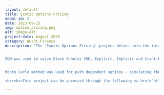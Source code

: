 ```yaml
---
layout: default
title: Exotic Options Pricing
modal-id: 2
date: 2023-09-15
img: option_pricing.png
alt: image-alt
project-date: August 2023
category: Quant-Finance
description: "The 'Exotic Options Pricing' project delves into the intricate world of exotic options, pricing them using both Monte Carlo and Finite Difference Methods (FDM). The project covers a variety of exotic options, including Asian, American, Lookback, and Barrier options. Each possessing unique features and payoff conditions, making them more complex than standard options. 


FDM was used to solve Black Scholes PDE, Explicit, Implicit and Crank-Nicolson schemes were implemented. 


Monte Carlo method was used for path dependent options - simulating the underlying stock's price dynamics with a stochastic process, then calculate the discounted fair price. Stochastic processes include Geometric Brownian Motion (GBM), Vasicek Model, Cox-Ingersoll-Ross (CIR) Model, Heston Model, and Merton's Jump Diffusion.

<br><br>This project can be accessed through the following <a href='https://github.com/Bruce1102/Exotic-Options-Pricing'>github link</a>."

---
```

